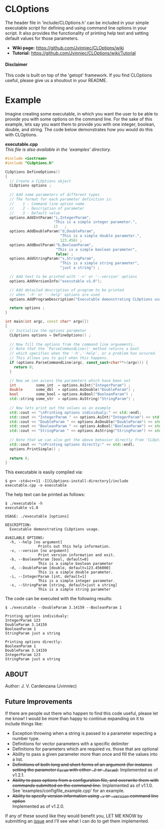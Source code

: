 # CLOptions

The header file in 'include/CLOptions.h' can be included in your
simple executable script for defining and using command line
options in your script. It also provides the functionality of
printing help text and setting default values for those parameters.

 * **Wiki page:** https://github.com/Jvinniec/CLOptions/wiki
 * **Tutorial:** https://github.com/Jvinniec/CLOptions/wiki/Tutorial

#### Disclaimer ####
This code is built on top of the 'getopt' framework. If you find CLOptions useful, please give us a shoutout in your README.

# Example #
Imagine creating some executable, in which you want the user to be able to provide you with some options on the command line. For the sake of this example, lets say you want them to provide you with one integer, boolean, double, and string. The code below demonstrates how you would do this with CLOptions.

<b>executable.cpp</b></br>
*This file is also available in the 'examples' directory.*
```c++
#include <iostream>
#include "CLOptions.h"

CLOptions DefineOptions() 
{
  // Create a CLOptions object
  CLOptions options ;
  
  // Add some parameters of different types
  // The format for each parameter definition is:
  //    1 - Command line option name
  //    2 - Description of parameter
  //    3 - Default value
  options.AddIntParam("i,IntegerParam",
                      "This is a simple integer parameter.",
                      1)   ;
  options.AddDoubleParam("d,DoubleParam",
                         "This is a simple double parameter.",
                         123.456) ;
  options.AddBoolParam("b,BooleanParam",
                       "This is a simple boolean parameter",
                       false) ;
  options.AddStringParam("s,StringParam",
                         "This is a simple string parameter",
                         "just a string") ;

  // Add text to be printed with '-v' or '--version' options
  options.AddVersionInfo("executable v1.0");

  // Add detailed description of program to be printed
  // when '-h' or '--help' options are used
  options.AddProgramDescription("Executable demonstrating CLOptions usage.");

  return options ;
}

int main(int argc, const char* argv[])
{
  // Initialize the options parameter
  CLOptions options = DefineOptions() ;
  
  // Now fill the options from the command line arguements.
  // Note that the 'ParseCommandLine()' method returns a bool
  // which specifies when the '-h','-help', or a problem has occured.
  // This allows you to quit when this happens.
  if (options.ParseCommandLine(argc, const_cast<char**>(argv))) {
    return 0;
  }

  // Now we can access the parameters which have been set
  int         some_int  = options.AsInt("IntegerParam") ;
  double      some_dbl  = options.AsDouble("DoubleParam") ;
  bool        some_bool = options.AsBool("BooleanParam") ;
  std::string some_str  = options.AsString("StringParam") ;
  
  // Now lets print out the values as an example
  std::cout << "\nPrinting options individualy:" << std::endl;
  std::cout << "IntegerParam " << options.AsInt("IntegerParam") << std::endl;
  std::cout << "DoubleParam " << options.AsDouble("DoubleParam") << std::endl;
  std::cout << "BooleanParam " << options.AsBool("BooleanParam") << std::endl;
  std::cout << "StringParam " << options.AsString("StringParam") << std::endl;
  
  // Note that we can also get the above behavior directly from 'CLOptions::PrintSimple()'
  std::cout << "\nPrinting options directly:" << std::endl;
  options.PrintSimple() ;
  
  return 0;
}
```
This executable is easily compiled via:
```
$ g++ -std=c++11 -I[CLOptions-install-directory]/include executable.cpp -o executable
```
The help text can be printed as follows:
```
$ ./executable -h
executable v1.0

USAGE: ./executable [options]

DESCRIPTION:
  Executable demonstrating CLOptions usage. 

AVAILABLE OPTIONS:
  -h, --help [no argument]
               Prints out this help information. 
  -v, --version [no argument]
               Print version information and exit. 
  -b, --BooleanParam [bool, default=0]
               This is a simple boolean parameter 
  -d, --DoubleParam [double, default=123.456000]
               This is a simple double parameter. 
  -i, --IntegerParam [int, default=1]
               This is a simple integer parameter. 
  -s, --StringParam [string, default=just a string]
               This is a simple string parameter
```
The code can be executed with the following results:
```
$ ./executable --DoubleParam 3.14159 --BooleanParam 1

Printing options individualy:
IntegerParam 123
DoubleParam 3.14159
BooleanParam 1
StringParam just a string

Printing options directly:
BooleanParam 1
DoubleParam 3.14159
IntegerParam 123
StringParam just a string
```
## ABOUT ##
Author: J. V. Cardenzana (Jvinniec)

## Future Improvements ##
If there are people out there who happen to find this code useful, please let me know! I would be more than happy to continue expanding on it to include things like:
* Exception throwing when a string is passed to a parameter expecting a number type.
* Definitions for vector parameters with a specific delimiter
* Definitions for parameters which are required vs. those that are optional
* Ability to pass a given parameter more than once and fill the values into a list.
* ~~Definitions of both long and short forms of an argument (for instance setting the parameter `Param` with either `-P` or `-Param`).~~ Implemented as of v1.2.1.
* ~~Ability to pass options from a configuration file, and overwrite them with commands submitted on the command line.~~   Implemented as of v1.1.0. See 'examples/configfile_example.cpp' for an example.
* ~~Ability to specify version information using `-v` or `-version` command line option~~  
Implemented as of v1.2.0.

If any of these sound like they would benefit you, LET ME KNOW by submitting an [issue](https://github.com/Jvinniec/CLOptions/issues) and I'll see what I can do to get them implemented.
